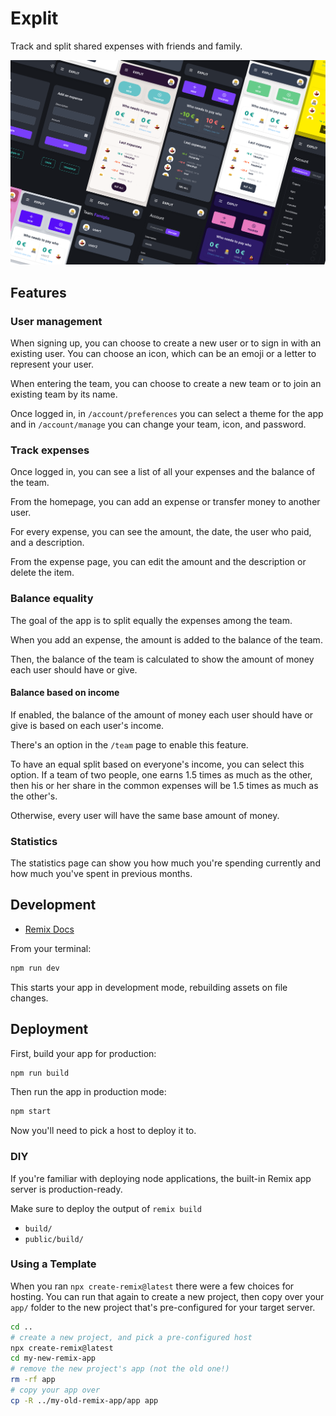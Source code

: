 # Explit

Track and split shared expenses with friends and family.

![Explit](https://github.com/nzambello/explit/raw/main/public/explit.png)

## Features

### User management

When signing up, you can choose to create a new user or to sign in with an existing user.
You can choose an icon, which can be an emoji or a letter to represent your user.

When entering the team, you can choose to create a new team or to join an existing team by its name.

Once logged in, in `/account/preferences` you can select a theme for the app and in `/account/manage` you can change your team, icon, and password.

### Track expenses

Once logged in, you can see a list of all your expenses and the balance of the team.

From the homepage, you can add an expense or transfer money to another user.

For every expense, you can see the amount, the date, the user who paid, and a description.

From the expense page, you can edit the amount and the description or delete the item.

### Balance equality

The goal of the app is to split equally the expenses among the team.

When you add an expense, the amount is added to the balance of the team.

Then, the balance of the team is calculated to show the amount of money each user should have or give.

#### Balance based on income

If enabled, the balance of the amount of money each user should have or give is based on each user's income.

There's an option in the `/team` page to enable this feature.

To have an equal split based on everyone's income, you can select
this option. If a team of two people, one earns 1.5 times as much as the other, then his or her share in the common expenses will be 1.5 times as much as the other's.

Otherwise, every user will have the same base amount of money.

### Statistics

The statistics page can show you how much you're spending currently and how much you've spent in previous months.

## Development

- [Remix Docs](https://remix.run/docs)

From your terminal:

```sh
npm run dev
```

This starts your app in development mode, rebuilding assets on file changes.

## Deployment

First, build your app for production:

```sh
npm run build
```

Then run the app in production mode:

```sh
npm start
```

Now you'll need to pick a host to deploy it to.

### DIY

If you're familiar with deploying node applications, the built-in Remix app server is production-ready.

Make sure to deploy the output of `remix build`

- `build/`
- `public/build/`

### Using a Template

When you ran `npx create-remix@latest` there were a few choices for hosting. You can run that again to create a new project, then copy over your `app/` folder to the new project that's pre-configured for your target server.

```sh
cd ..
# create a new project, and pick a pre-configured host
npx create-remix@latest
cd my-new-remix-app
# remove the new project's app (not the old one!)
rm -rf app
# copy your app over
cp -R ../my-old-remix-app/app app
```
